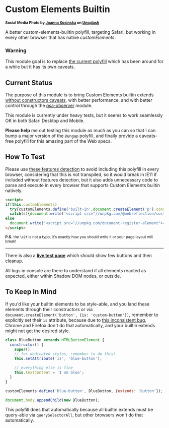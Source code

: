 # Custom Elements Builtin

<sup>**Social Media Photo by [Joanna Kosinska](https://unsplash.com/@joannakosinska) on [Unsplash](https://unsplash.com/)**</sup>


A better custom-elements-builtin polyfill, targeting Safari, but working in every other browser that has native _customElements_.


### Warning

This module goal is to replace [the current polyfill](https://github.com/ungap/custom-elements-builtin#readme) which has been around for a while but it has its own caveats.


## Current Status

The purpose of this module is to bring Custom Elements builtin extends [without constructors caveats](https://github.com/ungap/custom-elements-builtin#constructor-caveat), with better performance, and with better control through the [qsa-observer](https://github.com/WebReflection/qsa-observer#readme) module.

This module is currently under heavy tests, but it seems to work seamlessly OK in both Safari Desktop and Mobile.

**Please help** me out testing this module as much as you can so that I can bump a major version of the `@ungap` polyfill, and finally provide a caveats-free polyfill for this amazing part of the Web specs.



## How To Test

Please use [these features detection](https://github.com/ungap/custom-elements-builtin#all-possible-features-detections) to avoid including this polyfill in every browser, considering that this is not transpiled, so it would break in IE11 if included without features detection, but it also adds unnecessary code to parse and execute in every browser that supports Custom Elements builtin natively.

```html
<script>
if(this.customElements)
  try{customElements.define('built-in',document.createElement('p').constructor,{'extends':'p'})}
  catch(s){document.write('<script src="//unpkg.com/@webreflection/custom-elements-builtin"><\x2fscript>')}
else
  document.write('<script src="//unpkg.com/document-register-element"><\x2fscript>');
</script>
```

<sup>**P.S.** the `\x2f` is not a typo, it's exactly how you should write it or your page layout will break!</sup>

- - -

There is also a **[live test page](https://webreflection.github.io/custom-elements-builtin/test/)** which should show few buttons and then cleanup.

All logs in console are there to understand if all elements reacted as expected, either within Shadow DOM nodes, or outside.


## To Keep In Mind

If you'd like your builtin elements to be style-able, and you land these elements through their constructors or via `document.createElement('button', {is: 'custom-button'})`, remember to explicitly set their `is` attribute, because due to [this inconsistent bug](https://github.com/whatwg/html/issues/5782), Chrome and Firefox don't do that automatically, and your builtin extends might not get the desired style.

```js
class BlueButton extends HTMLButtonElement {
  constructor() {
    super()
    // for dedicated styles, remember to do this!
    this.setAttribute('is', 'blue-button');

    // everything else is fine
    this.textContent = 'I am blue';
  }
}

customElements.define('blue-button', BlueButton, {extends: 'button'});

document.body.appendChild(new BlueButton);
```

This polyfill does that automatically because all builtin extends must be query-able via `querySelectorAll`, but other browsers won't do that automatically.
